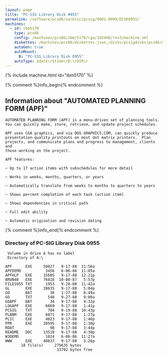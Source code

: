 ```yaml
---
layout: page
title: "PC-SIG Library Disk #955"
permalink: /software/pcx86/sw/misc/pcsig/0001-0999/DISK0955/
machines:
  - id: ibm5170
    type: pcx86
    config: /machines/pcx86/ibm/5170/cga/1024kb/rev3/machine.xml
    diskettes: /machines/pcx86/diskettes.json,/disks/pcsigdisks/pcx86/diskettes.json
    autoGen: true
    autoMount:
      B: "PC-SIG Library Disk 0955"
    autoType: $date\r$time\rB:\rDIR\r
---
```


{% include machine.html id="ibm5170" %}

{% comment %}info_begin{% endcomment %}

## Information about "AUTOMATED PLANNING FORM (APF)"

    AUTOMATED PLANNING FORM (APF) is a menu-driven set of planning tools.
    You can quickly make, store, retrieve, and update project schedules.
    
    APF uses CGA graphics, and via DOS GRAPHICS.COM, can quickly produce
    presentation-quality printouts on most dot matrix printers.  Plan
    projects, and communicate plans and progress to management, clients and
    those working on the project.
    
    APF features:
    
    ~ Up to 17 action items with subschedules for more detail
    
    ~ Works in weeks, months, quarters, or years
    
    ~ Automatically translate from weeks to months to quarters to years
    
    ~ Shows percent completion of each task (action item)
    
    ~ Shows dependencies in critical path
    
    ~ Full edit ability
    
    ~ Automatic origination and revision dating
{% comment %}info_end{% endcomment %}


### Directory of PC-SIG Library Disk 0955

     Volume in drive A has no label
     Directory of A:\

    APF      EXE     58027   9-17-88  11:56a
    APFDEMO           3456   6-06-86  11:05a
    APFHLP   EXE     15605   9-17-88  12:21p
    BRUN40   EXE     76816  10-08-87   5:57p
    FILES955 TXT      1953   9-28-88  11:42a
    GL       EXE     28635   9-17-88   5:04p
    GO       BAT        38   1-27-88   8:49a
    GO       TXT       540   9-27-88   9:00a
    GOAPF    BAT        34   9-17-88   4:32p
    LOGAPF   EXE      6869   9-17-88   1:41p
    PCSIG    TXT       704   9-19-88  10:43p
    PLANM    EXE      6071   9-17-88   1:27p
    PLIC     EXE      4823   9-17-88   1:46p
    PPR      EXE     20595   9-17-88   1:30p
    RDAT                98   9-17-88   3:44p
    README   DOC     13510   9-17-88   4:30p
    W3DEMO            1024   6-06-86  11:27a
    WWW      EXE     40837   9-17-88   3:26p
           18 file(s)     279635 bytes
                           33792 bytes free
